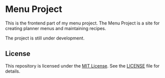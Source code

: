 # Menu Project

This is the frontend part of my menu project.
The Menu Project is a site for creating planner menus and maintaining recipes.

The project is still under development.

## License

This repository is licensed under the [MIT License](LICENSE). See the [LICENSE](LICENSE) file for details.
